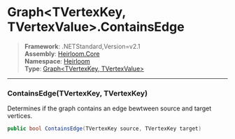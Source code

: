 # Graph\<TVertexKey, TVertexValue>.ContainsEdge

> **Framework**: .NETStandard,Version=v2.1  
> **Assembly**: [Heirloom.Core][0]  
> **Namespace**: [Heirloom][0]  
> **Type**: [Graph\<TVertexKey, TVertexValue>][1]  

--------------------------------------------------------------------------------

### ContainsEdge(TVertexKey, TVertexKey)

Determines if the graph contains an edge bewtween source and target vertices.

```cs
public bool ContainsEdge(TVertexKey source, TVertexKey target)
```

[0]: ../Heirloom.Core.md
[1]: Heirloom.Graph[TVertexKey,TVertexValue].md
